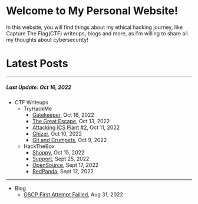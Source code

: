 # Welcome to My Personal Website!

In this website, you will find things about my ethical hacking journey, like Capture The Flag(CTF) writeups, blogs and more, as I'm willing to share all my thoughts about cybersecurity!

# Latest Posts

* * *
##### Last Update: Oct 16, 2022

- CTF Writeups
	- TryHackMe
		- [Gatekeeper](https://siunam321.github.io/ctf/tryhackme/Gatekeeper), Oct 16, 2022
		- [The Great Escape](https://siunam321.github.io/ctf/tryhackme/The-Great-Escape), Oct 13, 2022
		- [Attacking ICS Plant #2](https://siunam321.github.io/ctf/tryhackme/Attacking-ICS-Plant-2), Oct 11, 2022
		- [Ghizer](https://siunam321.github.io/ctf/tryhackme/Ghizer/), Oct 10, 2022
		- [Git and Crumpets](https://siunam321.github.io/ctf/tryhackme/Git-and-Crumpets/), Oct 9, 2022
	- HackTheBox
		- [Shoppy](https://siunam321.github.io/ctf/hackthebox/Shoppy/), Oct 15, 2022
		- [Support](https://siunam321.github.io/ctf/hackthebox/Support/), Sept 25, 2022
		- [OpenSource](https://siunam321.github.io/ctf/hackthebox/OpenSource/), Sept 17, 2022
		- [RedPanda](https://siunam321.github.io/ctf/hackthebox/RedPanda/), Sept 12, 2022

* * *
- Blog
	- [OSCP First Attempt Failled](https://siunam321.github.io/blog/2022-08-31-OSCP-First-Attempt-Failled), Aug 31, 2022

